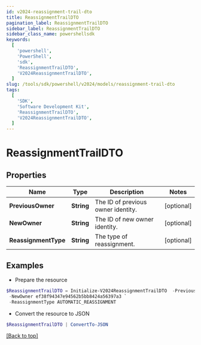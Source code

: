 ```yaml
---
id: v2024-reassignment-trail-dto
title: ReassignmentTrailDTO
pagination_label: ReassignmentTrailDTO
sidebar_label: ReassignmentTrailDTO
sidebar_class_name: powershellsdk
keywords:
  [
    'powershell',
    'PowerShell',
    'sdk',
    'ReassignmentTrailDTO',
    'V2024ReassignmentTrailDTO',
  ]
slug: /tools/sdk/powershell/v2024/models/reassignment-trail-dto
tags:
  [
    'SDK',
    'Software Development Kit',
    'ReassignmentTrailDTO',
    'V2024ReassignmentTrailDTO',
  ]
---
```


# ReassignmentTrailDTO

## Properties

| Name | Type | Description | Notes |
| --- | --- | --- | --- |
| **PreviousOwner** | **String** | The ID of previous owner identity. | [optional] |
| **NewOwner** | **String** | The ID of new owner identity. | [optional] |
| **ReassignmentType** | **String** | The type of reassignment. | [optional] |

## Examples

- Prepare the resource

```powershell
$ReassignmentTrailDTO = Initialize-V2024ReassignmentTrailDTO  -PreviousOwner ef38f94347e94562b5bb8424a56397d8 `
 -NewOwner ef38f94347e94562b5bb8424a56397a3 `
 -ReassignmentType AUTOMATIC_REASSIGNMENT
```

- Convert the resource to JSON

```powershell
$ReassignmentTrailDTO | ConvertTo-JSON
```

[[Back to top]](#)

